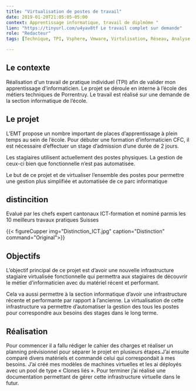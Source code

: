 ```yaml
---
title: "Virtualisation de postes de travail"
date: 2019-01-20T21:05:05-05:00
context: Apprentissage informatique, travail de diplmôme "
lien: "https://tinyurl.com/u4yav8tf Le travail complet sur demande"
role: "Redacteur"
tags: [Technique, TPI, Vsphere, Vmware, Virtulisation, Réseau, Analyse ]

---
```


## Le contexte

Réalisation d'un travail de pratique individuel (TPI) afin de valider mon apprentissage d'informaticien. 
Le projet se déroule en interne à l’école des métiers techniques de Porrentruy. Le travail est réalisé sur
une demande de la section informatique de l’école.

## Le projet
L’EMT propose un nombre important de places d’apprentissage à plein temps au sein de l’école. Pour
débuter une formation d’informaticien CFC, il est nécessaire d’effectuer un stage d’admission d’une
durée de 2 jours.

Les stagiaires utilisent actuellement des postes physiques. La gestion de ceux-ci bien que fonctionnelle
n’est pas automatisée.

Le but de ce projet et de virtualiser l’ensemble des postes pour permettre une gestion plus simplifiée
et automatisée de ce parc informatique

## distincition
Evalué par les chefs expert cantonaux ICT-formation et nominé parmis les 10 meilleurs travaux pratiques Suisses

{{< figureCupper
img="Distinction_ICT.jpg" 
caption="Distinction"  
command="Original">}}

## Objectifs
L’objectif principal de ce projet est d’avoir une nouvelle infrastructure stagiaire virtualisée
fonctionnelle qui permettra aux stagiaires de découvrir le métier d’informaticien avec du matériel
récent et performant.

Cela va aussi permettre à la section informatique d’avoir une infrastructure récente et performante
par rapport à l’ancienne. La virtualisation de cette infrastructure va permettre d’automatiser la gestion
des tous les postes pour correspondre aux besoins des stages dans le long terme.

## Réalisation
Pour commencer il a fallu rédiger le cahier des charges et réaliser un planning prévisionnel pour séparer le projet en plusieurs étapes.J’ai ensuite comparé divers matériels et commandé celui qui correspondait à mes besoins. J’ai créé mes modèles de  machines virtuelles et les ai déployés avec un pool de type « Clones liés ». Pour terminer j’ai réalisé une documentation permettant de gérer cette infrastructure virtuelle dans le futur.